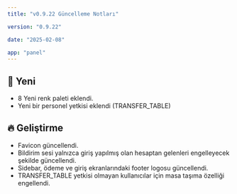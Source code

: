 ```yaml
---
title: "v0.9.22 Güncelleme Notları"

version: "0.9.22"

date: "2025-02-08"

app: "panel"
---
```

## 🚀 Yeni
- 8 Yeni renk paleti eklendi.
- Yeni bir personel yetkisi eklendi (TRANSFER_TABLE)

## 🔥 Geliştirme
- Favicon güncellendi.
- Bildirim sesi yalnızca giriş yapılmış olan hesaptan gelenleri engelleyecek şekilde güncellendi.
- Sidebar, ödeme ve giriş ekranlarındaki footer logosu güncellendi.
- TRANSFER_TABLE yetkisi olmayan kullanıcılar için masa taşıma özelliği engellendi.